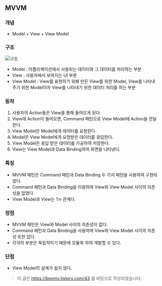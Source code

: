 ## MVVM
### 개념
* Model + View + View Model

### 구조
![구조](https://img1.daumcdn.net/thumb/R1280x0/?scode=mtistory2&fname=https%3A%2F%2Fk.kakaocdn.net%2Fdn%2FCiXz0%2FbtqBQ1iMiVT%2FstaXr7UO95opKgXEU01EY0%2Fimg.png)
* Model : 어플리케이션에서 사용되는 데이터와 그 데이터를 처리하는 부분
* View : 사용자에서 보여지는 UI 부분
* View Model : View를 표현하기 위해 만든 View를 위한 Model, View를 나타내 주기 위한 Model이자 View를 나타내기 위한 데이터 처리를 하는 부분

### 동작
1. 사용자의 Action들은 View를 통해 들어오게 된다.
2. View에 Action이 들어오면, Command 패턴으로 View Model에 Action을 전달한다.
3. View Model은 Model에게 데이터를 요청한다.
4. Model은 View Model에게 요청받은 데이터를 응답한다.
5. View Model은 응답 받은 데이터를 가공하여 저장한다.
6. View는 View Model과 Data Binding하여 화면을 나타낸다.

### 특징
* MVVM 패턴은 Command 패턴과 Data Binding 두 가지 패턴을 사용하여 구현되었다.
* Command 패턴과 Data Binding을 이용하여 View와 View Model 사이의 의존성을 없앴다.
* View Model과 View는 1:n 관계다.

### 장점
* MVVM 패턴은 View와 Model 사이의 의존성이 없다.
* Command 패턴과 Data Binding을 사용하여 View와 View Model 사이의 의존성 또한 없다.
* 각각의 부분은 독립적이기 때문에 모듈화 하여 개발할 수 있다.

### 단점
* View Model의 설계가 쉽지 않다.

> 이 글은 https://beomy.tistory.com/43 를 바탕으로 작성되었습니다.
